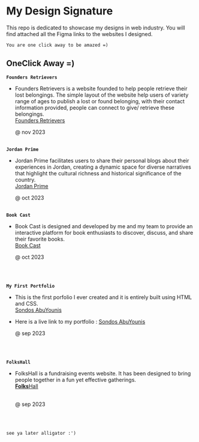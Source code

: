 # My Design Signature

This repo is dedicated to showcase my designs in web industry. You will find attached all the Figma links to the websites I designed.

`You are one click away to be amazed =) `

##  OneClick Away =) 

**`Founders Retrievers`**
  
* Founders Retrievers is a website founded to help people retrieve their lost belongings. The simple layout of the website help users of variety range of ages to publish a lost or found belonging, with their contact information provided, people can connect to give/ retrieve these belongings.
  <br /> 
 [Founders Retrievers](https://www.figma.com/file/dmEdccUWNsdUszUY0XAdZd/Founders-Retrievers?type=design&node-id=0%3A1&mode=design&t=PUfoJAru3XaHzSjh-1)

  @ nov 2023
  <br />
  <br />

  
**`Jordan Prime`**
* Jordan Prime facilitates users to share their personal blogs about their experiences in Jordan, creating a dynamic space for diverse narratives that highlight the cultural richness and historical significance of the country.
<br />[Jordan Prime](https://www.figma.com/file/EgahtNXDZQzH3zSu4elM8W/Jordan-Prime?type=design&node-id=0%3A1&mode=design&t=qhLVCe4eSHk1dW32-1)

  @ oct 2023
  <br />
  <br />
  
**`Book Cast`**
*  Book Cast is designed and developed by me and my team to provide an interactive platform for book enthusiasts to discover, discuss, and share their favorite books.
<br />[Book Cast](https://www.figma.com/file/wtU6ZpBuHgqdXqydVIts8c/Book-Reading-Project?type=design&node-id=30%3A7&mode=design&t=xBaZZN6Vrtauy8kz-1)

    @ oct 2023
  <br />
  <br />
  

**`My First Portfolio`**
* This is the first porfolio I ever created and it is entirely built using HTML and CSS.
   <br />
   [Sondos AbuYounis](https://www.figma.com/file/0xaWMhNipx8pQS1dBK2lhw/portFolio?type=design&node-id=1%3A102&mode=design&t=iR7tbkrjHvbCZ6fj-1)
  <br />
* Here is a live link to my portfolio : [Sondos AbuYounis](https://sondosabuyounis.github.io/myFirstPortFolio/)

  @ sep 2023
<br />
<br />

**`FolksHall`**
* FolksHall is a fundraising events website. It has been designed to bring people together in a fun yet effective gatherings.
   <br />
   [**Folks**Hall](https://www.figma.com/file/8AKYCpG0KReHLUXcLV6Npu/EventTips-Inc.-Presentation?type=design&node-id=0%3A1&mode=design&t=vdlri67FsjsFLs1w-1)
  <br />
  <br />

  @ sep 2023
<br />
<br />

 ` see ya later alligator :') `
